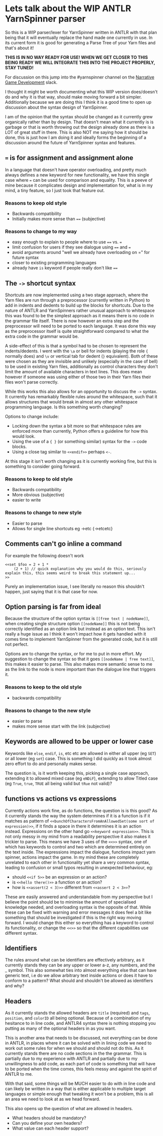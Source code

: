 # Lets talk about the WIP ANTLR YarnSpinner parser

So this is a WIP parser/lexer for YarnSpinner written in ANTLR with that plan being that it will eventually replace the hand made one currently in use.
In its current form it is good for generating a Parse Tree of your Yarn files and that's about it!

**THIS IS IN NO WAY READY FOR USE! WHEN WE GET CLOSER TO THIS BEING READY WE WILL INTEGRATE THIS INTO THE PROJECT PROPERLY, STAY TUNED!**

For discussion on this jump into the #yarnspinner channel on the [Narrative Game Development](https://narrativegamedev.slack.com/) slack.

I thought it might be worth documenting what this WIP version does/doesn't do and why it is that way, should make moving forward a bit simpler.
Additionally because we are doing this I think it is a good time to open up discussion about the syntax design of YarnSpinner.

I am of the opinion that the syntax should be changed as it currently grew organically rather than by design.
That doesn't mean what it currently is is garbage or that is worth throwing out the design already done as there is a LOT of great stuff in there.
This is also NOT me saying how it should be done, this is just how I am doing it and ideally forms the beginning of a discussion around the future of YarnSpinner syntax and features.

## `=` is for assignment and assignment alone

In a language that doesn't have operator overloading, and pretty much always defines a new keyword for new functionality, we have this single case where `=` can be used for comparison and equality.
This is a peeve of mine because it complicates design and implementation for, what is in my mind, a tiny feature, so I just took that feature out.

### Reasons to keep old style

- Backwards compatibility
- Initially makes more sense than `==` (subjective)

### Reasons to change to my way

- easy enough to explain to people where to use `==` vs. `=`
- limit confusion for users if they see dialogue using `==` and `=`
- avoid arguments around "well we already have overloading on =" for future syntax
- closer to existing programming languages
- already have `is` keyword if people really don't like `==`

## The `->`  shortcut syntax

Shortcuts are now implemented using a two stage approach, where the Yarn files are run through a preprocessor (currently written in Python) to add in indents and dedents to build up the blocks for shortcuts.
Due to the nature of ANTLR and YarnSpinners rather unusual approach to whitespace this was found to be the simplest approach as it means there is no code in the grammar file itself.
There is now however an extra step and the preprocessor will need to be ported to each language.
It was done this way as the preprocessor itself is quite straightforward compared to what the extra code in the grammar would be.

A side-effect of this is that a symbol had to be chosen to represent the indents/dedents.
I went with the `\a` or bell for indents (playing the role `{` normally does) and `\v` or vertical tab for dedent (`}` equivalent).
Both of these were chosen as they are invisible and unlikely (especially in the case of bell) to be used in existing Yarn files, additionally as control characters they don't limit the amount of available characters in text lines.
This does mean however if someone was using either of those two in their Yarn files their files won't parse correctly.

While this works this also allows for an opportunity to discuss the `->` syntax.
It currently has remarkably flexible rules around the whitespace, such that it allows structures that would break in almost any other whitespace programming language.
Is this something worth changing?

Options to change include:

- Locking down the syntax a bit more so that whitespace rules are enforced more than currently, Python offers a guideline for how this would look.
- Using the use of a `{ }` (or something similar) syntax for the `->` code blocks.
- Using a close tag similar to `<<endif>>` perhaps `<-`.

At this stage it isn't worth changing as it is currently working fine, but this is something to consider going forward.

### Reasons to keep to old style

- Backwards compatibility
- More obvious (subjective)
- easier to write

### Reasons to change to new style

- Easier to parse
- Allows for single line shortcuts eg ->etc {->etcetc}

## Comments can't go inline a command

For example the following doesn't work

```
<<set $foo = 2 + 1 *
	(2 + 1) // quick explanation why you would do this, seriously explain this, this seems weird to break this statement up...
>>
```

Purely an implementation issue, I see literally no reason this shouldn't happen, just saying that it is that case for now.

## Option parsing is far from ideal

Because the structure of the option syntax is `[[free text | nodeName]]`, when creating single structure option `[[nodeName]]` this is not being correctly identified as an option link but instead as an option text.
This isn't really a huge issue as I think it won't impact how it gets handled with it comes time to implement YarnSpinner from the generated code, but it is still not perfect.

Options are to change the syntax, or for me to put in more effort.
My suggestion to change the syntax so that it goes `[[nodeName | free text]]`, this makes it easier to parse.
This also makes more semantic sense to me as the link to the node is more important than the dialogue line that triggers it.

### Reasons to keep to the old style

- backwards compatibility

### Reasons to change to the new style

- easier to parse
- makes more sense start with the link (subjective)

## Keywords are allowed to be upper or lower case

Keywords like `else`, `endif`, `is`, etc etc are allowed in either all upper (eg `SET`) or all lower (eg `set`) case.
This is something I did quickly as it took almost zero effort to do and personally makes sense.

The question is, is it worth keeping this, picking a single case approach, extending it to allowed mixed case (eg `eNDiF`), extending to allow Titled case (eg `True`, `true`, `TRUE` all being valid but `tRue` not valid)?

## functions vs actions vs expressions

Currently actions work fine, as do functions, the question is is this good?
As it currently stands the way the system determines if it is a function is if it matches as pattern of `<<bunchOfCharactersFromAnAllowedSet(some sort of expression)>>`, if it finds a space in there it determines it is an action instead.
Expressions on the other hand go `<<keyword expression>>`.
This is not only messy in my mind from a readability perspective it also makes it trickier to parse.
This means we have 3 uses of the `<<>>` syntax, one of which has keywords to control and two which are determined entirely on the text inside.
The expressions impact the dialogue, functions impact yarn spinner, actions impact the game.
In my mind these are completely unrelated to each other in functionality yet share a very common syntax, leading to confusion or small typos resulting in unexpected behaviour, eg:

- should `<<if 5>>` be an expression or an action?
- is `<<hello there()>>` a function or an action?
- how is `<<assert(2 < 3)>>` different from `<<assert 2 < 3>>`?

These are easily answered and understandable from my perspective but I believe the point should be to minimise the amount of specialised knowledge needed, and overloading syntax is the opposite of that.
While these can be fixed with warning and error messages it does feel a bit like something that should be investigated if this is the right way moving forward.
I would change this either so everything has a keyword to control its functionality, or change the `<<>>` so that the different capabilities use different syntax.

## Identifiers

The rules around what can be identifiers are effectively arbitrary, as it currently stands they can be any upper or lower a-z, any numbers, and the _ symbol.
This also somewhat ties into almost everything else that can have generic text, i.e do we allow arbitrary text inside actions or does it have to conform to a pattern?
What should and shouldn't be allowed as identifiers and why?

## Headers

As it currently stands the allowed headers are `title` (required) and `tags`, `position`, and `colorID` all being optional.
Because of a combination of my hesitance to in line code, and ANTLR4 syntax there is nothing stopping you putting as many of the optional headers in as you want.

This is another area that needs to be discussed, not everything can be done in ANTLR, in places where it can be solved with in lining code we need to work out some rules for when we should and should not do this.
As it currently stands there are no code sections in the the grammar.
This is partially due to my experience with ANTLR and partially due to my unwillingness to add code, as each part of code is something that will have to be ported when the time comes, this feels messy and against the spirit of ANTLR to me.

With that said, some things will be MUCH easier to do with in line code and can likely be written in a way that is either applicable to multiple target languages or simple enough that tweaking it won't be a problem, this is all an area we need to look at as we head forward.

This also opens up the question of what are allowed in headers.

- What headers should be mandatory?
- Can you define your own headers?
- What value can each header support?